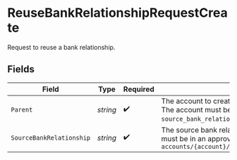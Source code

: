 # ReuseBankRelationshipRequestCreate

Request to reuse a bank relationship.


## Fields

| Field                                                                                                                                                                       | Type                                                                                                                                                                        | Required                                                                                                                                                                    | Description                                                                                                                                                                 | Example                                                                                                                                                                     |
| --------------------------------------------------------------------------------------------------------------------------------------------------------------------------- | --------------------------------------------------------------------------------------------------------------------------------------------------------------------------- | --------------------------------------------------------------------------------------------------------------------------------------------------------------------------- | --------------------------------------------------------------------------------------------------------------------------------------------------------------------------- | --------------------------------------------------------------------------------------------------------------------------------------------------------------------------- |
| `Parent`                                                                                                                                                                    | *string*                                                                                                                                                                    | :heavy_check_mark:                                                                                                                                                          | The account to create the reused bank relationship under. The account must be related to the parent account of the `source_bank_relationship`. Format: `accounts/{account}` | accounts/01H8FB90ZRRFWXB4XC2JPJ1D4Z                                                                                                                                         |
| `SourceBankRelationship`                                                                                                                                                    | *string*                                                                                                                                                                    | :heavy_check_mark:                                                                                                                                                          | The source bank relationship to reuse. The bank relationship must be in an approved state. Format: `accounts/{account}/bankRelationships/{bank_relationship}`               | accounts/01H8FB90ZRRFWXB4XC2JPJ1D4Y/bankRelationships/651ef9de0dee00240813e60e                                                                                              |